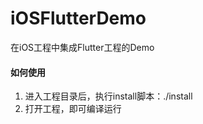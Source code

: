# iOSFlutterDemo
在iOS工程中集成Flutter工程的Demo



#### 如何使用

1. 进入工程目录后，执行install脚本：./install
2. 打开工程，即可编译运行





